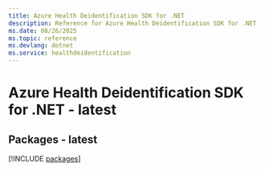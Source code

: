 ```yaml
---
title: Azure Health Deidentification SDK for .NET
description: Reference for Azure Health Deidentification SDK for .NET
ms.date: 08/26/2025
ms.topic: reference
ms.devlang: dotnet
ms.service: healthdeidentification
---
```

# Azure Health Deidentification SDK for .NET - latest
## Packages - latest
[!INCLUDE [packages](health-deidentification-index.md)]